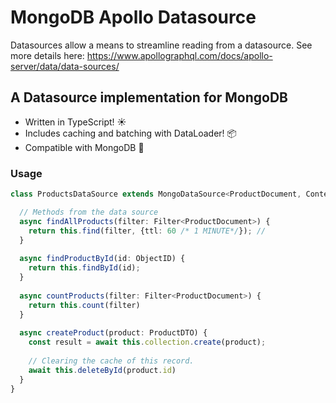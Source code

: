 # MongoDB Apollo Datasource

Datasources allow a means to streamline reading from a datasource.
See more details here: https://www.apollographql.com/docs/apollo-server/data/data-sources/

## A Datasource implementation for MongoDB

- Written in TypeScript! ☀️
- Includes caching and batching with DataLoader! 📦
- Compatible with MongoDB 🍃

### Usage

```typescript
class ProductsDataSource extends MongoDataSource<ProductDocument, Context> {

  // Methods from the data source
  async findAllProducts(filter: Filter<ProductDocument>) {
    return this.find(filter, {ttl: 60 /* 1 MINUTE*/}); //
  }
  
  async findProductById(id: ObjectID) {
    return this.findById(id);
  }
  
  async countProducts(filter: Filter<ProductDocument>) {
    return this.count(filter)
  }
  
  async createProduct(product: ProductDTO) {
    const result = await this.collection.create(product);
    
    // Clearing the cache of this record.
    await this.deleteById(product.id)
  }
}

```



